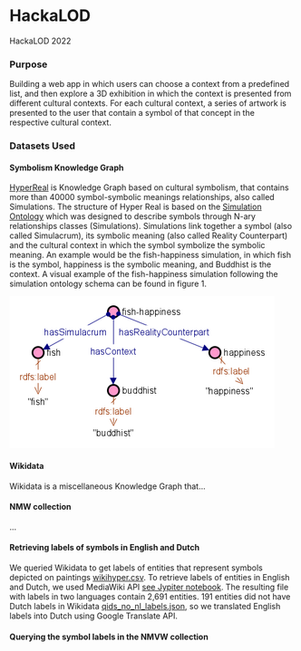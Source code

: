 # HackaLOD
HackaLOD 2022

### Purpose

Building a web app in which users can choose a context from a predefined list, and then explore a 3D exhibition in which the context is presented from different cultural contexts. For each cultural context, a series of artwork is presented to the user that contain a symbol of that concept in the respective cultural context.

### Datasets Used

#### Symbolism Knowledge Graph

[HyperReal](https://w3id.org/simulation/data) is Knowledge Graph based on cultural symbolism, that contains more than 40000 symbol-symbolic meanings relationships, also called Simulations. The structure of Hyper Real is based on the [Simulation Ontology](https:w3id.org/simulation/ontology) which was designed to describe symbols through N-ary relationships classes (Simulations). Simulations link together a symbol (also called Simulacrum), its symbolic meaning (also called Reality Counterpart) and the cultural context in which the symbol symbolize the symbolic meaning. An example would be the fish-happiness simulation, in which fish is the symbol, happiness is the symbolic meaning, and Buddhist is the context. A visual example of the fish-happiness simulation following the simulation ontology schema can be found in figure 1.


![Fish-happiness](fishhappiness.png)

#### Wikidata

Wikidata is a miscellaneous Knowledge Graph that...

#### NMW collection

...

#### Retrieving labels of symbols in English and Dutch

We queried Wikidata to get labels of entities that represent symbols depicted on paintings [wikihyper.csv](https://github.com/cultural-ai/HackaLOD/blob/main/wikihyper.csv).
To retrieve labels of entities in English and Dutch, we used MediaWiki API [see Jypiter notebook](https://github.com/cultural-ai/HackaLOD/blob/main/getting_wikidata_labels.ipynb).
The resulting file with labels in two languages contain 2,691 entities.
191 entities did not have Dutch labels in Wikidata [qids_no_nl_labels.json](https://github.com/cultural-ai/HackaLOD/blob/main/qids_no_nl_labels.json), so we translated English labels into Dutch using Google Translate API.

#### Querying the symbol labels in the NMVW collection

